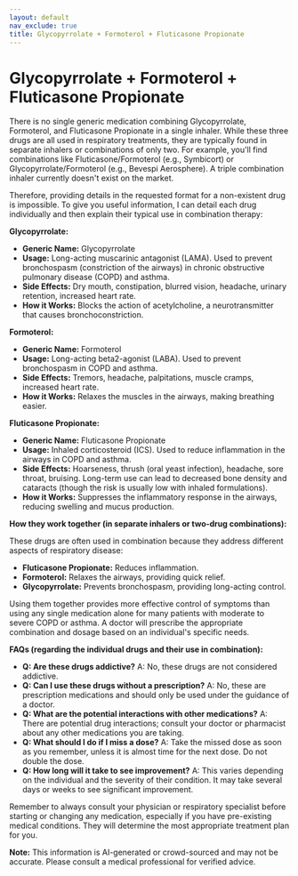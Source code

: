 ```yaml
---
layout: default
nav_exclude: true
title: Glycopyrrolate + Formoterol + Fluticasone Propionate
---
```


# Glycopyrrolate + Formoterol + Fluticasone Propionate

There is no single generic medication combining Glycopyrrolate, Formoterol, and Fluticasone Propionate in a single inhaler.  While these three drugs are all used in respiratory treatments, they are typically found in separate inhalers or combinations of only two.  For example, you'll find combinations like Fluticasone/Formoterol (e.g., Symbicort) or Glycopyrrolate/Formoterol (e.g., Bevespi Aerosphere).  A triple combination inhaler currently doesn't exist on the market.

Therefore, providing details in the requested format for a non-existent drug is impossible.  To give you useful information, I can detail each drug individually and then explain their typical use in combination therapy:

**Glycopyrrolate:**

* **Generic Name:** Glycopyrrolate
* **Usage:**  Long-acting muscarinic antagonist (LAMA).  Used to prevent bronchospasm (constriction of the airways) in chronic obstructive pulmonary disease (COPD) and asthma.
* **Side Effects:** Dry mouth, constipation, blurred vision, headache, urinary retention, increased heart rate.
* **How it Works:** Blocks the action of acetylcholine, a neurotransmitter that causes bronchoconstriction.

**Formoterol:**

* **Generic Name:** Formoterol
* **Usage:** Long-acting beta2-agonist (LABA). Used to prevent bronchospasm in COPD and asthma.
* **Side Effects:** Tremors, headache, palpitations, muscle cramps, increased heart rate.
* **How it Works:** Relaxes the muscles in the airways, making breathing easier.

**Fluticasone Propionate:**

* **Generic Name:** Fluticasone Propionate
* **Usage:** Inhaled corticosteroid (ICS). Used to reduce inflammation in the airways in COPD and asthma.
* **Side Effects:**  Hoarseness, thrush (oral yeast infection), headache, sore throat, bruising.  Long-term use can lead to decreased bone density and cataracts (though the risk is usually low with inhaled formulations).
* **How it Works:** Suppresses the inflammatory response in the airways, reducing swelling and mucus production.


**How they work together (in separate inhalers or two-drug combinations):**

These drugs are often used in combination because they address different aspects of respiratory disease:

* **Fluticasone Propionate:** Reduces inflammation.
* **Formoterol:** Relaxes the airways, providing quick relief.
* **Glycopyrrolate:** Prevents bronchospasm, providing long-acting control.

Using them together provides more effective control of symptoms than using any single medication alone for many patients with moderate to severe COPD or asthma.  A doctor will prescribe the appropriate combination and dosage based on an individual's specific needs.


**FAQs (regarding the individual drugs and their use in combination):**

* **Q: Are these drugs addictive?** A: No, these drugs are not considered addictive.
* **Q: Can I use these drugs without a prescription?** A: No, these are prescription medications and should only be used under the guidance of a doctor.
* **Q: What are the potential interactions with other medications?** A: There are potential drug interactions; consult your doctor or pharmacist about any other medications you are taking.
* **Q: What should I do if I miss a dose?** A: Take the missed dose as soon as you remember, unless it is almost time for the next dose. Do not double the dose.
* **Q: How long will it take to see improvement?** A: This varies depending on the individual and the severity of their condition.  It may take several days or weeks to see significant improvement.


Remember to always consult your physician or respiratory specialist before starting or changing any medication, especially if you have pre-existing medical conditions.  They will determine the most appropriate treatment plan for you.


**Note:** This information is AI-generated or crowd-sourced and may not be accurate. Please consult a medical professional for verified advice.